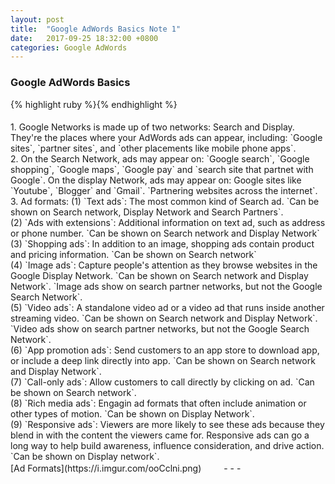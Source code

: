 ```yaml
---
layout: post
title:  "Google AdWords Basics Note 1"
date:   2017-09-25 18:32:00 +0800
categories: Google AdWords
---
```

<h3>Google AdWords Basics</h3>
{% highlight ruby %}{% endhighlight %}
<h4></h4>
1. Google Networks is made up of two networks: Search and Display. They're the places where your AdWords ads can appear, including: `Google sites`, `partner sites`, and `other placements like mobile phone apps`.<br>
2. On the Search Network, ads may appear on: `Google search`, `Google shopping`, `Google maps`, `Google pay` and `search site that partnet with Google`.
  On the display Network, ads may appear on: Google sites like `Youtube`, `Blogger` and `Gmail`. `Partnering websites across the internet`.<br>
3. Ad formats: 
    (1) `Text ads`: The most common kind of Search ad. `Can be shown on Search network, Display Network and Search Partners`.<br>
    (2) `Ads with extensions`: Additional information on text ad, such as address or phone number. `Can be shown on Search network and Display Network`<br>
    (3) `Shopping ads`: In addition to an image, shopping ads contain product and pricing information. `Can be shown on Search network`<br>
    (4) `Image ads`: Capture people's attention as they browse websites in the Google Display Network. `Can be shown on Search network and Display Network`. `Image ads show on search partner networks, but not the Google Search Network`.<br>
    (5) `Video ads`: A standalone video ad or a video ad that runs inside another streaming video. `Can be shown on Search network and Display Network`. `Video ads show on search partner networks, but not the Google Search Network`.<br>
    (6) `App promotion ads`: Send customers to an app store to download app, or include a deep link directly into app. `Can be shown on Search network and Display Network`.<br>
    (7) `Call-only ads`: Allow customers to call directly by clicking on ad. `Can be shown on Search network`.<br>
    (8) `Rich media ads`: Engagin ad formats that often include animation or other types of motion. `Can be shown on Display Network`.<br>
    (9) `Responsive ads`: Viewers are more likely to see these ads because they blend in with the content the viewers came for. Responsive ads can go a long way to help build awareness, influence consideration, and drive action. `Can be shown on Display network`.<br>
    [Ad Formats](https://i.imgur.com/ooCclni.png)
　　
- - -



